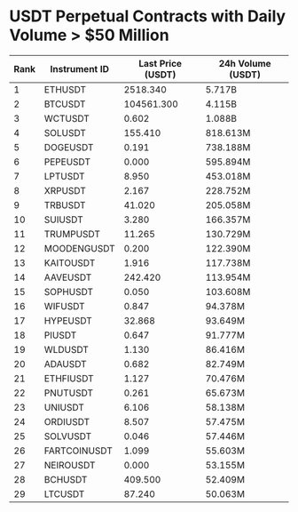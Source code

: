 # USDT Perpetual Contracts with Daily Volume > $50 Million

| Rank | Instrument ID | Last Price (USDT) | 24h Volume (USDT) |
|------|---------------|-------------------|-------------------|
| 1 | ETHUSDT | 2518.340 | 5.717B |
| 2 | BTCUSDT | 104561.300 | 4.115B |
| 3 | WCTUSDT | 0.602 | 1.088B |
| 4 | SOLUSDT | 155.410 | 818.613M |
| 5 | DOGEUSDT | 0.191 | 738.188M |
| 6 | PEPEUSDT | 0.000 | 595.894M |
| 7 | LPTUSDT | 8.950 | 453.018M |
| 8 | XRPUSDT | 2.167 | 228.752M |
| 9 | TRBUSDT | 41.020 | 205.058M |
| 10 | SUIUSDT | 3.280 | 166.357M |
| 11 | TRUMPUSDT | 11.265 | 130.729M |
| 12 | MOODENGUSDT | 0.200 | 122.390M |
| 13 | KAITOUSDT | 1.916 | 117.738M |
| 14 | AAVEUSDT | 242.420 | 113.954M |
| 15 | SOPHUSDT | 0.050 | 103.608M |
| 16 | WIFUSDT | 0.847 | 94.378M |
| 17 | HYPEUSDT | 32.868 | 93.649M |
| 18 | PIUSDT | 0.647 | 91.777M |
| 19 | WLDUSDT | 1.130 | 86.416M |
| 20 | ADAUSDT | 0.682 | 82.749M |
| 21 | ETHFIUSDT | 1.127 | 70.476M |
| 22 | PNUTUSDT | 0.261 | 65.673M |
| 23 | UNIUSDT | 6.106 | 58.138M |
| 24 | ORDIUSDT | 8.507 | 57.475M |
| 25 | SOLVUSDT | 0.046 | 57.446M |
| 26 | FARTCOINUSDT | 1.099 | 55.603M |
| 27 | NEIROUSDT | 0.000 | 53.155M |
| 28 | BCHUSDT | 409.500 | 52.409M |
| 29 | LTCUSDT | 87.240 | 50.063M |

